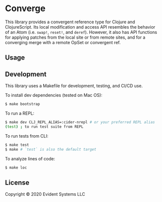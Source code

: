 # Converge

This library provides a convergent reference type for Clojure and
ClojureScript.  Its local modification and access API resembles the
behavior of an Atom (i.e. `swap!`, `reset!`, and `deref`).  However,
it also has API functions for applying patches from the local site or
from remote sites, and for a converging merge with a remote OpSet or
convergent ref.

## Usage

## Development

This library uses a Makefile for development, testing, and CI/CD use.

To install dev dependencies (tested on Mac OS):

``` bash
$ make bootstrap
```

To run a REPL:

``` bash
$ make dev CLJ_REPL_ALIAS=:cider-nrepl # or your preferred REPL alias
(test) ; to run test suite from REPL
```

To run tests from CLI:

``` bash
$ make test
$ make # `test` is also the default target
```

To analyze lines of code:

``` bash
$ make loc
```

## License

Copyright © 2020 Evident Systems LLC
